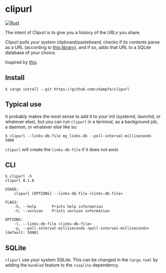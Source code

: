 # clipurl

[![Rust](https://github.com/ckampfe/clipurl/actions/workflows/rust.yml/badge.svg)](https://github.com/ckampfe/clipurl/actions/workflows/rust.yml)

The intent of Clipurl is to give you a history of the URLs you share.

Clipurl polls your system clipboard/pasteboard, checks if its contents parse as a URL (according to [this library](https://crates.io/crates/url)), and if so, adds that URL to a SQLite database of your choice.

Inspired by [this](https://lobste.rs/s/b6oms9/this_project_will_only_take_2_hours).

## Install

```
$ cargo install --git https://github.com/ckampfe/clipurl
```

## Typical use

It probably makes the most sense to add it to your init (systemd, launchd, or whatever else), but you can run `clipurl` in a terminal, as a background job, a daemon, or whatever else like so:

```
$ clipurl --links-db-file my_links.db --poll-interval-milliseconds 5000
```

`clipurl` will create the `links-db-file` if it does not exist.

## CLI

```
$ clipurl -h
clipurl 0.1.0

USAGE:
    clipurl [OPTIONS] --links-db-file <links-db-file>

FLAGS:
    -h, --help       Prints help information
    -V, --version    Prints version information

OPTIONS:
    -l, --links-db-file <links-db-file>
    -p, --poll-interval-milliseconds <poll-interval-milliseconds>     [default: 5000]
```

## SQLite

`clipurl` use your system SQLite. This can be changed in the `Cargo.toml` by adding the `bundled` feature to the `rusqlite` dependency.
